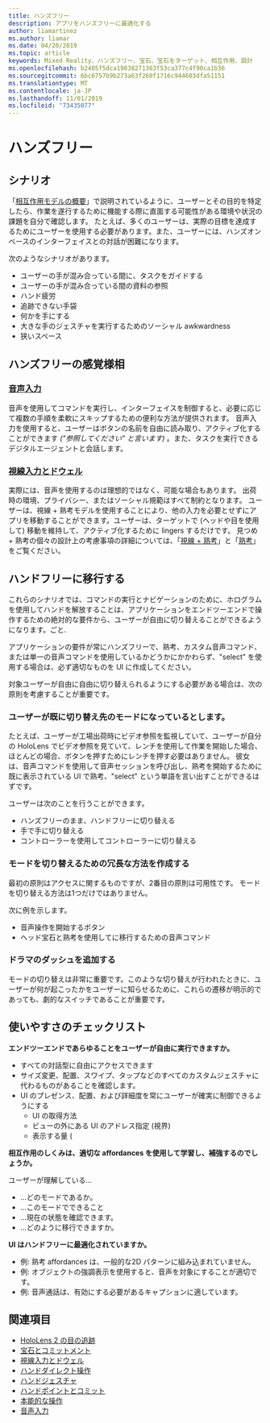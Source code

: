```yaml
---
title: ハンズフリー
description: アプリをハンズフリーに最適化する
author: liamartinez
ms.author: liamar
ms.date: 04/20/2019
ms.topic: article
keywords: Mixed Reality、ハンズフリー、宝石、宝石をターゲット、相互作用、設計
ms.openlocfilehash: b2405f5dca19838271363f53ca377c4f90ca1b36
ms.sourcegitcommit: 6bc6757b9b273a63f260f1716c944603dfa51151
ms.translationtype: MT
ms.contentlocale: ja-JP
ms.lasthandoff: 11/01/2019
ms.locfileid: "73435077"
---
```

# <a name="hands-free"></a>ハンズフリー

## <a name="scenarios"></a>シナリオ

「[相互作用モデルの概要](interaction-fundamentals.md)」で説明されているように、ユーザーとその目的を特定したら、作業を遂行するために機能する際に直面する可能性がある環境や状況の課題を自分で確認します。 たとえば、多くのユーザーは、実際の目標を達成するためにユーザーを使用する必要があります。また、ユーザーには、ハンズオンベースのインターフェイスとの対話が困難になります。 

次のようなシナリオがあります。 
* ユーザーの手が混み合っている間に、タスクをガイドする
* ユーザーの手が混み合っている間の資料の参照
* ハンド疲労
* 追跡できない手袋
* 何かを手にする
* 大きな手のジェスチャを実行するためのソーシャル awkwardness
* 狭いスペース


## <a name="hands-free-modalities"></a>ハンズフリーの感覚様相

### <a name="voice-inputvoice-inputmd"></a>[音声入力](voice-input.md)

音声を使用してコマンドを実行し、インターフェイスを制御すると、必要に応じて複数の手順を柔軟にスキップするための便利な方法が提供されます。 音声入力を使用すると、ユーザーはボタンの名前を自由に読み取り、アクティブ化することができます _("参照してください" と言います)_ 。また、タスクを実行できるデジタルエージェントと会話します。


### <a name="gaze-and-dwellgaze-and-dwellmd"></a>[視線入力とドウェル](gaze-and-dwell.md)

実際には、音声を使用するのは理想的ではなく、可能な場合もあります。 出荷時の環境、プライバシー、またはソーシャル規範はすべて制約となります。 ユーザーは、視線 + 熟考モデルを使用することにより、他の入力を必要とせずにアプリを移動することができます。ユーザーは、ターゲットで (ヘッドや目を使用して) 移動を維持して、アクティブ化するために lingers するだけです。 見つめ + 熟考の個々の設計上の考慮事項の詳細については、「[視線 + 熟考](gaze-and-dwell-eyes.md)」と「[熟考](gaze-and-dwell-head.md)」をご覧ください。


## <a name="transitioning-in-and-out-of-hands-free"></a>ハンドフリーに移行する

これらのシナリオでは、コマンドの実行とナビゲーションのために、ホログラムを使用してハンドを解放することは、アプリケーションをエンドツーエンドで操作するための絶対的な要件から、ユーザーが自由に切り替えることができるようになります。ごと. 

アプリケーションの要件が常にハンズフリーで、熟考、カスタム音声コマンド、または単一の音声コマンドを使用しているかどうかにかかわらず、"select" を使用する場合は、必ず適切なものを UI に作成してください。 

対象ユーザーが自由に自由に切り替えられるようにする必要がある場合は、次の原則を考慮することが重要です。

### <a name="assume-the-user-is-already-in-the-mode-that-they-want-to-switch-to"></a>ユーザーが既に切り替え先のモードになっているとします。
たとえば、ユーザーが工場出荷時にビデオ参照を監視していて、ユーザーが自分の HoloLens でビデオ参照を見ていて、レンチを使用して作業を開始した場合、ほとんどの場合、ボタンを押すためにレンチを押す必要はありません。 彼女は、音声コマンドを使用して音声セッションを呼び出し、熟考を開始するために既に表示されている UI で熟考、"select" という単語を言い出すことができるはずです。

ユーザーは次のことを行うことができます。 
* ハンズフリーのまま、ハンドフリーに切り替える
* 手で手に切り替える
* コントローラーを使用してコントローラーに切り替える 

### <a name="create-redundant-ways-to-switch-modes"></a>モードを切り替えるための冗長な方法を作成する
最初の原則はアクセスに関するものですが、2番目の原則は可用性です。 モードを切り替える方法は1つだけではありません。 

次に例を示します。 
* 音声操作を開始するボタン
* ヘッド宝石と熟考を使用してに移行するための音声コマンド

### <a name="add-a-dash-of-drama"></a>ドラマのダッシュを追加する
モードの切り替えは非常に重要です。このような切り替えが行われたときに、ユーザーが何が起こったかをユーザーに知らせるために、これらの遷移が明示的であっても、劇的なスイッチであることが重要です。 


## <a name="usability-checklist"></a>使いやすさのチェックリスト

**エンドツーエンドであらゆることをユーザーが自由に実行できますか。**
* すべての対話型に自由にアクセスできます
* サイズ変更、配置、スワイプ、タップなどのすべてのカスタムジェスチャに代わるものがあることを確認します。
* UI のプレゼンス、配置、および詳細度を常にユーザーが確実に制御できるようにする
    * UI の取得方法
    * ビューの外にある UI のアドレス指定 (視界)
    * 表示する量 (

**相互作用のしくみは、適切な affordances を使用して学習し、補強するのでしょうか。**

ユーザーが理解している...
* ...どのモードであるか。
* ...このモードでできること
* ...現在の状態を確認できます。
* ...どのように移行できますか。
    
**UI はハンドフリーに最適化されていますか。**   

* 例: 熟考 affordances は、一般的な2D パターンに組み込まれていません。
* 例: オブジェクトの強調表示を使用すると、音声を対象にすることが適切です。
* 例: 音声通話は、有効にする必要があるキャプションに適しています。


## <a name="see-also"></a>関連項目
* [HoloLens 2 の目の追跡](eye-tracking.md)
* [宝石とコミットメント](gaze-and-commit.md)
* [視線入力とドウェル](gaze-and-dwell.md)
* [ハンドダイレクト操作](direct-manipulation.md)
* [ハンドジェスチャ](gaze-and-commit.md#composite-gestures)
* [ハンドポイントとコミット](point-and-commit.md)
* [本能的な操作](interaction-fundamentals.md)
* [音声入力](voice-input.md)
